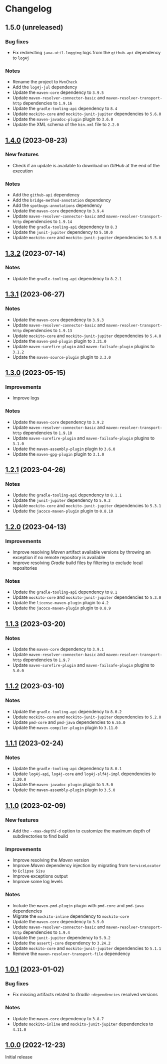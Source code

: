 # Changelog

## 1.5.0 (unreleased)

### Bug fixes
- Fix redirecting `java.util.logging` logs from the `github-api` dependency to `log4j`

### Notes
- Rename the project to `MvnCheck`
- Add the `log4j-jul` dependency
- Update the `maven-core` dependency to `3.9.5`
- Update `maven-resolver-connector-basic` and `maven-resolver-transport-http` dependencies to `1.9.16`
- Update the `gradle-tooling-api` dependency to `8.4`
- Update `mockito-core` and `mockito-junit-jupiter` dependencies to `5.6.0`
- Update the `maven-javadoc-plugin` plugin to `3.6.0`
- Update the XML schema of the `bin.xml` file to `2.2.0`

## [1.4.0](https://github.com/AlexisJehan/MvnCheck/releases/tag/v1.4.0) (2023-08-23)

### New features
- Check if an update is available to download on _GitHub_ at the end of the execution

### Notes
- Add the `github-api` dependency
- Add the `bridge-method-annotation` dependency
- Add the `spotbugs-annotations` dependency
- Update the `maven-core` dependency to `3.9.4`
- Update `maven-resolver-connector-basic` and `maven-resolver-transport-http` dependencies to `1.9.14`
- Update the `gradle-tooling-api` dependency to `8.3`
- Update the `junit-jupiter` dependency to `5.10.0`
- Update `mockito-core` and `mockito-junit-jupiter` dependencies to `5.5.0`

## [1.3.2](https://github.com/AlexisJehan/MvnCheck/releases/tag/v1.3.2) (2023-07-14)

### Notes
- Update the `gradle-tooling-api` dependency to `8.2.1`

## [1.3.1](https://github.com/AlexisJehan/MvnCheck/releases/tag/v1.3.1) (2023-06-27)

### Notes
- Update the `maven-core` dependency to `3.9.3`
- Update `maven-resolver-connector-basic` and `maven-resolver-transport-http` dependencies to `1.9.13`
- Update `mockito-core` and `mockito-junit-jupiter` dependencies to `5.4.0`
- Update the `maven-pmd-plugin` plugin to `3.21.0`
- Update `maven-surefire-plugin` and `maven-failsafe-plugin` plugins to `3.1.2`
- Update the `maven-source-plugin` plugin to `3.3.0`

## [1.3.0](https://github.com/AlexisJehan/MvnCheck/releases/tag/v1.3.0) (2023-05-15)

### Improvements
- Improve logs

### Notes
- Update the `maven-core` dependency to `3.9.2`
- Update `maven-resolver-connector-basic` and `maven-resolver-transport-http` dependencies to `1.9.10`
- Update `maven-surefire-plugin` and `maven-failsafe-plugin` plugins to `3.1.0`
- Update the `maven-assembly-plugin` plugin to `3.6.0`
- Update the `maven-gpg-plugin` plugin to `3.1.0`

## [1.2.1](https://github.com/AlexisJehan/MvnCheck/releases/tag/v1.2.1) (2023-04-26)

### Notes
- Update the `gradle-tooling-api` dependency to `8.1.1`
- Update the `junit-jupiter` dependency to `5.9.3`
- Update `mockito-core` and `mockito-junit-jupiter` dependencies to `5.3.1`
- Update the `jacoco-maven-plugin` plugin to `0.8.10`

## [1.2.0](https://github.com/AlexisJehan/MvnCheck/releases/tag/v1.2.0) (2023-04-13)

### Improvements
- Improve resolving _Maven_ artifact available versions by throwing an exception if no remote repository is available
- Improve resolving _Gradle_ build files by filtering to exclude local repositories

### Notes
- Update the `gradle-tooling-api` dependency to `8.1`
- Update `mockito-core` and `mockito-junit-jupiter` dependencies to `5.3.0`
- Update the `license-maven-plugin` plugin to `4.2`
- Update the `jacoco-maven-plugin` plugin to `0.8.9`

## [1.1.3](https://github.com/AlexisJehan/MvnCheck/releases/tag/v1.1.3) (2023-03-20)

### Notes
- Update the `maven-core` dependency to `3.9.1`
- Update `maven-resolver-connector-basic` and `maven-resolver-transport-http` dependencies to `1.9.7`
- Update `maven-surefire-plugin` and `maven-failsafe-plugin` plugins to `3.0.0`

## [1.1.2](https://github.com/AlexisJehan/MvnCheck/releases/tag/v1.1.2) (2023-03-10)

### Notes
- Update the `gradle-tooling-api` dependency to `8.0.2`
- Update `mockito-core` and `mockito-junit-jupiter` dependencies to `5.2.0`
- Update `pmd-core` and `pmd-java` dependencies to `6.55.0`
- Update the `maven-compiler-plugin` plugin to `3.11.0`

## [1.1.1](https://github.com/AlexisJehan/MvnCheck/releases/tag/v1.1.1) (2023-02-24)

### Notes
- Update the `gradle-tooling-api` dependency to `8.0.1`
- Update `log4j-api`, `log4j-core` and `log4j-slf4j-impl` dependencies to `2.20.0`
- Update the `maven-javadoc-plugin` plugin to `3.5.0`
- Update the `maven-assembly-plugin` plugin to `3.5.0`

## [1.1.0](https://github.com/AlexisJehan/MvnCheck/releases/tag/v1.1.0) (2023-02-09)

### New features
- Add the `--max-depth`/`-d` option to customize the maximum depth of subdirectories to find build

### Improvements
- Improve resolving the _Maven_ version
- Improve _Maven_ dependency injection by migrating from `ServiceLocator` to `Eclipse Sisu`
- Improve exceptions output
- Improve some log levels

### Notes
- Include the `maven-pmd-plugin` plugin with `pmd-core` and `pmd-java` dependencies
- Migrate the `mockito-inline` dependency to `mockito-core`
- Update the `maven-core` dependency to `3.9.0`
- Update `maven-resolver-connector-basic` and `maven-resolver-transport-http` dependencies to `1.9.4`
- Update the `junit-jupiter` dependency to `5.9.2`
- Update the `assertj-core` dependency to `3.24.2`
- Update `mockito-core` and `mockito-junit-jupiter` dependencies to `5.1.1`
- Remove the `maven-resolver-transport-file` dependency

## [1.0.1](https://github.com/AlexisJehan/MvnCheck/releases/tag/v1.0.1) (2023-01-02)

### Bug fixes
- Fix missing artifacts related to _Gradle_ `:dependencies` resolved versions

### Notes
- Update the `maven-core` dependency to `3.8.7`
- Update `mockito-inline` and `mockito-junit-jupiter` dependencies to `4.11.0`

## [1.0.0](https://github.com/AlexisJehan/MvnCheck/releases/tag/v1.0.0) (2022-12-23)
Initial release